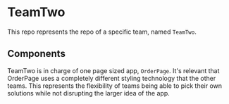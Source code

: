 # TeamTwo

This repo represents the repo of a specific team, named `TeamTwo`.

## Components

TeamTwo is in charge of one page sized app, `OrderPage`. It's relevant that OrderPage uses a completely different styling technology that the other teams. This represents the flexibility of teams being able to pick their own solutions while not disrupting the larger idea of the app.
